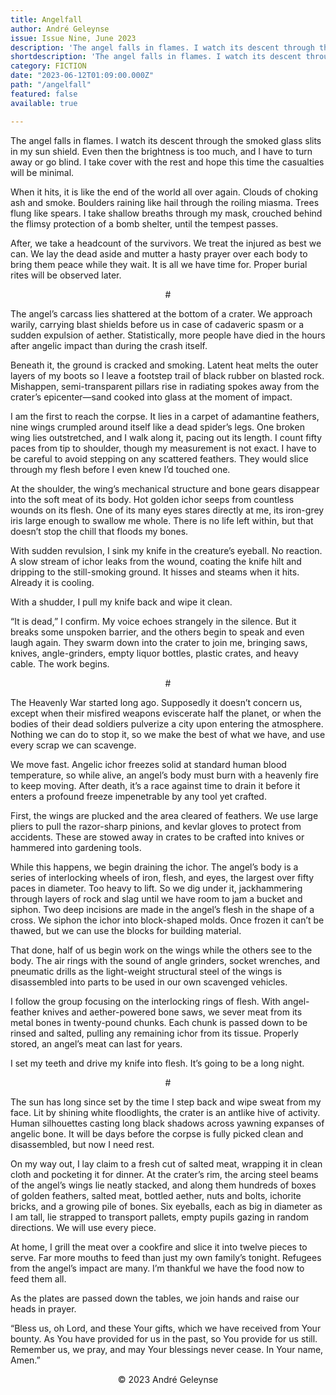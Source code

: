 ```yaml
---
title: Angelfall
author: André Geleynse
issue: Issue Nine, June 2023
description: 'The angel falls in flames. I watch its descent through the smoked glass slits in my sun shield. Even then the brightness is too much, and I have to turn away or go blind. I take cover with the rest and hope this time the casualties will be minimal. <p>When it hits, it is like the end of the world all over again. Clouds of choking ash and smoke. Boulders raining like hail through the roiling miasma. Trees flung like spears. I take shallow breaths through my mask, crouched behind the flimsy protection of a bomb shelter, until the tempest passes.</p> <p>After, we take a headcount of the survivors. We treat the injured as best we can. We lay the dead aside and mutter a hasty prayer over each body to bring them peace while they wait. It is all we have time for. Proper burial rites will be observed later.</p>' 
shortdescription: 'The angel falls in flames. I watch its descent through the smoked glass slits in my sun shield. Even then the brightness is too much, and I have to turn away or go blind. I take cover with the rest and hope this time the casualties will be minimal. <p>When it hits, it is like the end of the world all over again. Clouds of choking ash and smoke. Boulders raining like hail through the roiling miasma. Trees flung like spears. I take shallow breaths through my mask, crouched behind the flimsy protection of a bomb shelter, until the tempest passes.</p> <p>After, we take a headcount of the survivors. We treat the injured as best we can. We lay the dead aside and mutter a hasty prayer over each body to bring them peace while they wait. It is all we have time for. Proper burial rites will be observed later.</p>'
category: FICTION
date: "2023-06-12T01:09:00.000Z"
path: "/angelfall"
featured: false
available: true

---
```


The angel falls in flames. I watch its descent through the smoked glass slits in my sun shield. Even then the brightness is too much, and I have to turn away or go blind. I take cover with the rest and hope this time the casualties will be minimal.

When it hits, it is like the end of the world all over again. Clouds of choking ash and smoke. Boulders raining like hail through the roiling miasma. Trees flung like spears. I take shallow breaths through my mask, crouched behind the flimsy protection of a bomb shelter, until the tempest passes. 

After, we take a headcount of the survivors. We treat the injured as best we can. We lay the dead aside and mutter a hasty prayer over each body to bring them peace while they wait. It is all we have time for. Proper burial rites will be observed later.

<p style="text-align: center;">#</p>

The angel’s carcass lies shattered at the bottom of a crater. We approach warily, carrying blast shields before us in case of cadaveric spasm or a sudden expulsion of aether. Statistically, more people have died in the hours after angelic impact than during the crash itself. 

Beneath it, the ground is cracked and smoking. Latent heat melts the outer layers of my boots so I leave a footstep trail of black rubber on blasted rock. Mishappen, semi-transparent pillars rise in radiating spokes away from the crater’s epicenter—sand cooked into glass at the moment of impact. 

I am the first to reach the corpse. It lies in a carpet of adamantine feathers, nine wings crumpled around itself like a dead spider’s legs. One broken wing lies outstretched, and I walk along it, pacing out its length. I count fifty paces from tip to shoulder, though my measurement is not exact. I have to be careful to avoid stepping on any scattered feathers. They would slice through my flesh before I even knew I’d touched one.

At the shoulder, the wing’s mechanical structure and bone gears disappear into the soft meat of its body. Hot golden ichor seeps from countless wounds on its flesh. One of its many eyes stares directly at me, its iron-grey iris large enough to swallow me whole. There is no life left within, but that doesn’t stop the chill that floods my bones. 

With sudden revulsion, I sink my knife in the creature’s eyeball. No reaction. A slow stream of ichor leaks from the wound, coating the knife hilt and dripping to the still-smoking ground. It hisses and steams when it hits. Already it is cooling.

With a shudder, I pull my knife back and wipe it clean. 

“It is dead,” I confirm. My voice echoes strangely in the silence. But it breaks some unspoken barrier, and the others begin to speak and even laugh again. They swarm down into the crater to join me, bringing saws, knives, angle-grinders, empty liquor bottles, plastic crates, and heavy cable. The work begins. 

<p style="text-align: center;">#</p>

The Heavenly War started long ago. Supposedly it doesn’t concern us, except when their misfired weapons eviscerate half the planet, or when the bodies of their dead soldiers pulverize a city upon entering the atmosphere. Nothing we can do to stop it, so we make the best of what we have, and use every scrap we can scavenge.

We move fast. Angelic ichor freezes solid at standard human blood temperature, so while alive, an angel’s body must burn with a heavenly fire to keep moving. After death, it’s a race against time to drain it before it enters a profound freeze impenetrable by any tool yet crafted.

First, the wings are plucked and the area cleared of feathers. We use large pliers to pull the razor-sharp pinions, and kevlar gloves to protect from accidents. These are stowed away in crates to be crafted into knives or hammered into gardening tools. 

While this happens, we begin draining the ichor. The angel’s body is a series of interlocking wheels of iron, flesh, and eyes, the largest over fifty paces in diameter. Too heavy to lift. So we dig under it, jackhammering through layers of rock and slag until we have room to jam a bucket and siphon. Two deep incisions are made in the angel’s flesh in the shape of a cross. We siphon the ichor into block-shaped molds. Once frozen it can’t be thawed, but we can use the blocks for building material. 

That done, half of us begin work on the wings while the others see to the body. The air rings with the sound of angle grinders, socket wrenches, and pneumatic drills as the light-weight structural steel of the wings is disassembled into parts to be used in our own scavenged vehicles. 

I follow the group focusing on the interlocking rings of flesh. With angel-feather knives and aether-powered bone saws, we sever meat from its metal bones in twenty-pound chunks. Each chunk is passed down to be rinsed and salted, pulling any remaining ichor from its tissue. Properly stored, an angel’s meat can last for years.

I set my teeth and drive my knife into flesh. It’s going to be a long night.

<p style="text-align: center;">#</p>

The sun has long since set by the time I step back and wipe sweat from my face. Lit by shining white floodlights, the crater is an antlike hive of activity. Human silhouettes casting long black shadows across yawning expanses of angelic bone. It will be days before the corpse is fully picked clean and disassembled, but now I need rest.

On my way out, I lay claim to a fresh cut of salted meat, wrapping it in clean cloth and pocketing it for dinner. At the crater’s rim, the arcing steel beams of the angel’s wings lie neatly stacked, and along them hundreds of boxes of golden feathers, salted meat, bottled aether, nuts and bolts, ichorite bricks, and a growing pile of bones. Six eyeballs, each as big in diameter as I am tall, lie strapped to transport pallets, empty pupils gazing in random directions. We will use every piece.

At home, I grill the meat over a cookfire and slice it into twelve pieces to serve. Far more mouths to feed than just my own family’s tonight. Refugees from the angel’s impact are many. I’m thankful we have the food now to feed them all.

As the plates are passed down the tables, we join hands and raise our heads in prayer.

“Bless us, oh Lord, and these Your gifts, which we have received from Your bounty. As You have provided for us in the past, so You provide for us still. Remember us, we pray, and may Your blessings never cease. In Your name, Amen.”


<p style="text-align: center;">© 2023 André Geleynse</p>

